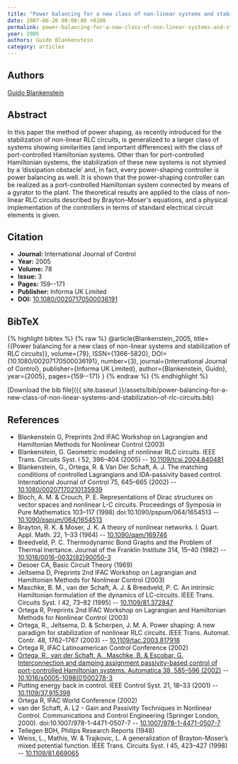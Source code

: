 ```yaml
---
title: "Power balancing for a new class of non-linear systems and stabilization of RLC circuits"
date: 2007-06-26 00:00:00 +0100
permalink: power-balancing-for-a-new-class-of-non-linear-systems-and-stabilization-of-rlc-circuits
year: 2005
authors: Guido Blankenstein
category: articles
---
```

 
## Authors
[Guido Blankenstein](authors/guido-blankenstein)
 
## Abstract
In this paper the method of power shaping, as recently introduced for the stabilization of non-linear RLC circuits, is generalized to a larger class of systems showing similarities (and important differences) with the class of port-controlled Hamiltonian systems. Other than for port-controlled Hamiltonian systems, the stabilization of these new systems is not stymied by a ‘dissipation obstacle’ and, in fact, every power-shaping controller is power balancing as well. It is shown that the power-shaping controller can be realized as a port-controlled Hamiltonian system connected by means of a gyrator to the plant. The theoretical results are applied to the class of non-linear RLC circuits described by Brayton–Moser's equations, and a physical implementation of the controllers in terms of standard electrical circuit elements is given.
 
## Citation
- **Journal:** International Journal of Control
- **Year:** 2005
- **Volume:** 78
- **Issue:** 3
- **Pages:** 159--171
- **Publisher:** Informa UK Limited
- **DOI:** [10.1080/00207170500036191](https://doi.org/10.1080/00207170500036191)
 
## BibTeX
{% highlight bibtex %}
{% raw %}
@article{Blankenstein_2005,
  title={{Power balancing for a new class of non-linear systems and stabilization of RLC circuits}},
  volume={78},
  ISSN={1366-5820},
  DOI={10.1080/00207170500036191},
  number={3},
  journal={International Journal of Control},
  publisher={Informa UK Limited},
  author={Blankenstein, Guido},
  year={2005},
  pages={159--171}
}
{% endraw %}
{% endhighlight %}
 
[Download the bib file]({{ site.baseurl }}/assets/bib/power-balancing-for-a-new-class-of-non-linear-systems-and-stabilization-of-rlc-circuits.bib)
 
## References
- Blankenstein G, Preprints 2nd IFAC Workshop on Lagrangian and Hamiltonian Methods for Nonlinear Control (2003)
- Blankenstein, G. Geometric modeling of nonlinear RLC circuits. IEEE Trans. Circuits Syst. I 52, 396–404 (2005) -- [10.1109/tcsi.2004.840481](https://doi.org/10.1109/tcsi.2004.840481)
- Blankenstein, G., Ortega, R. & Van Der Schaft, A. J. The matching conditions of controlled Lagrangians and IDA-passivity based control. International Journal of Control 75, 645–665 (2002) -- [10.1080/00207170210135939](https://doi.org/10.1080/00207170210135939)
- Bloch, A. M. & Crouch, P. E. Representations of Dirac structures on vector spaces and nonlinear L-C circuits. Proceedings of Symposia in Pure Mathematics 103–117 (1998) doi:10.1090/pspum/064/1654513 -- [10.1090/pspum/064/1654513](https://doi.org/10.1090/pspum/064/1654513)
- Brayton, R. K. & Moser, J. K. A theory of nonlinear networks. I. Quart. Appl. Math. 22, 1–33 (1964) -- [10.1090/qam/169746](https://doi.org/10.1090/qam/169746)
- Breedveld, P. C. Thermodynamic Bond Graphs and the Problem of Thermal Inertance. Journal of the Franklin Institute 314, 15–40 (1982) -- [10.1016/0016-0032(82)90050-3](https://doi.org/10.1016/0016-0032(82)90050-3)
- Desoer CA, Basic Circuit Theory (1969)
- Jeltsema D, Preprints 2nd IFAC Workshop on Lagrangian and Hamiltonian Methods for Nonlinear Control (2003)
- Maschke, B. M., van der Schaft, A. J. & Breedveld, P. C. An intrinsic Hamiltonian formulation of the dynamics of LC-circuits. IEEE Trans. Circuits Syst. I 42, 73–82 (1995) -- [10.1109/81.372847](https://doi.org/10.1109/81.372847)
- Ortega R, Preprints 2nd IFAC Workshop on Lagrangian and Hamiltonian Methods for Nonlinear Control (2003)
- Ortega, R., Jeltsema, D. & Scherpen, J. M. A. Power shaping: A new paradigm for stabilization of nonlinear RLC circuits. IEEE Trans. Automat. Contr. 48, 1762–1767 (2003) -- [10.1109/tac.2003.817918](https://doi.org/10.1109/tac.2003.817918)
- Ortega R, IFAC Latinoamerican Control Conference (2002)
- [Ortega, R., van der Schaft, A., Maschke, B. & Escobar, G. Interconnection and damping assignment passivity-based control of port-controlled Hamiltonian systems. Automatica 38, 585–596 (2002)](interconnection-and-damping-assignment-passivity-based-control-of-port-controlled-hamiltonian-systems) -- [10.1016/s0005-1098(01)00278-3](https://doi.org/10.1016/s0005-1098(01)00278-3)
- Putting energy back in control. IEEE Control Syst. 21, 18–33 (2001) -- [10.1109/37.915398](https://doi.org/10.1109/37.915398)
- Ortega R, IFAC World Conference (2002)
- van der Schaft, A. L2 - Gain and Passivity Techniques in Nonlinear Control. Communications and Control Engineering (Springer London, 2000). doi:10.1007/978-1-4471-0507-7 -- [10.1007/978-1-4471-0507-7](https://doi.org/10.1007/978-1-4471-0507-7)
- Tellegen BDH, Philips Research Reports (1948)
- Weiss, L., Mathis, W. & Trajkovic, L. A generalization of Brayton-Moser’s mixed potential function. IEEE Trans. Circuits Syst. I 45, 423–427 (1998) -- [10.1109/81.669065](https://doi.org/10.1109/81.669065)

